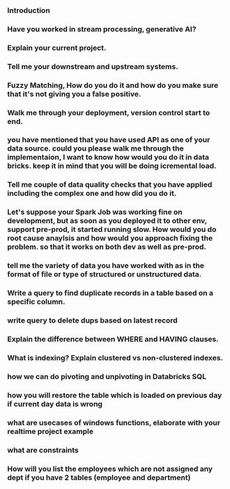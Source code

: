 ### Introduction


### Have you worked in stream processing, generative AI?
### Explain your current project.
### Tell me your downstream and upstream systems.

### Fuzzy Matching, How do you do it and how do you make sure that it's not giving you a false positive.

### Walk me through your deployment, version control start to end.

### you have mentioned that you have used API as one of your data source. could you please walk me through the implementaion, I want to know how would you do it in data bricks. keep it in mind that you will be doing icremental load.

### Tell me couple of data quality checks that you have applied including the complex one and how did you do it.

### Let's suppose your Spark Job was working fine on development, but as soon as you deployed it to other env, support pre-prod, it started running slow. How would you do root cause anaylsis and how would you approach fixing the problem. so that it works on both dev as well as pre-prod.

### tell me the variety of data you have worked with as in the format of file or type of structured or unstructured data.

### Write a query to find duplicate records in a table based on a specific column.
### write query to delete dups based on latest record
### Explain the difference between WHERE and HAVING clauses.
### What is indexing? Explain clustered vs non-clustered indexes.
### how we can do pivoting and unpivoting in Databricks SQL
### how you will restore the table which is loaded on previous day if current day data is wrong
### what are usecases of windows functions, elaborate with your realtime project example
### what are constraints
### How will you list the employees which are not assigned any dept if you have 2 tables (employee and department)


